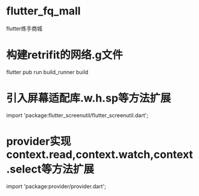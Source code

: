 # flutter_fq_mall
flutter练手商城
# 构建retrifit的网络.g文件
flutter pub run build_runner build
# 引入屏幕适配库.w.h.sp等方法扩展
import 'package:flutter_screenutil/flutter_screenutil.dart';
# provider实现context.read,context.watch,context.select等方法扩展
import 'package:provider/provider.dart';